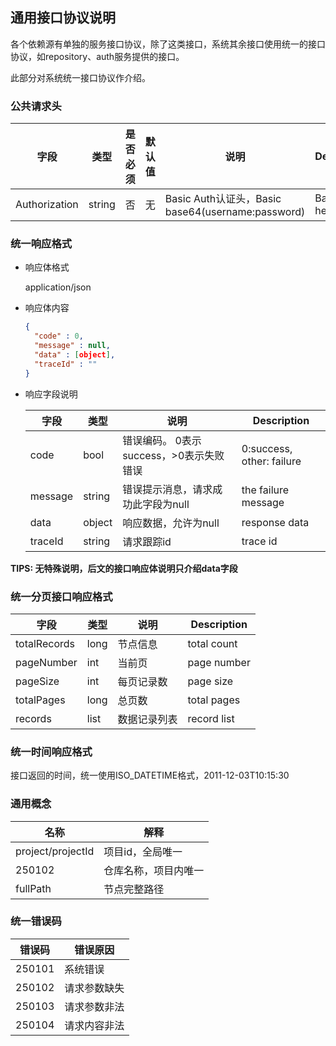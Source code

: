 ## 通用接口协议说明

各个依赖源有单独的服务接口协议，除了这类接口，系统其余接口使用统一的接口协议，如repository、auth服务提供的接口。

此部分对系统统一接口协议作介绍。

### 公共请求头

| 字段          | 类型   | 是否必须 | 默认值 | 说明                                              | Description       |
| ------------- | ------ | -------- | ------ | ------------------------------------------------- | ----------------- |
| Authorization | string | 否       | 无     | Basic Auth认证头，Basic base64(username:password) | Basic Auth header |

### 统一响应格式

- 响应体格式

  application/json

- 响应体内容

  ```json
  {
    "code" : 0,
    "message" : null,
    "data" : [object],
    "traceId" : ""
  }
  ```

- 响应字段说明

  | 字段    | 类型   | 说明                                    | Description               |
  | ------- | ------ | --------------------------------------- | ------------------------- |
  | code    | bool   | 错误编码。 0表示success，>0表示失败错误 | 0:success, other: failure |
  | message | string | 错误提示消息，请求成功此字段为null      | the failure message       |
  | data    | object | 响应数据，允许为null                    | response data             |
  | traceId | string | 请求跟踪id                              | trace id                  |


**TIPS: 无特殊说明，后文的接口响应体说明只介绍data字段**

### 统一分页接口响应格式

| 字段       | 类型 | 说明         | Description  |
| ---------- | ---- | ------------ | ------------ |
| totalRecords | long | 节点信息     | total count  |
| pageNumber   | int  | 当前页       | page number |
| pageSize   | int  | 每页记录数   | page size    |
| totalPages | long  | 总页数       | total pages  |
| records    | list | 数据记录列表 | record list  |

### 统一时间响应格式

接口返回的时间，统一使用ISO_DATETIME格式，2011-12-03T10:15:30

### 通用概念

| 名称              | 解释                 |
| ----------------- | -------------------- |
| project/projectId | 项目id，全局唯一     |
| 250102            | 仓库名称，项目内唯一 |
| fullPath          | 节点完整路径         |

### 统一错误码

| 错误码 | 错误原因     |
| ------ | ------------ |
| 250101 | 系统错误     |
| 250102 | 请求参数缺失 |
| 250103 | 请求参数非法 |
| 250104 | 请求内容非法 |